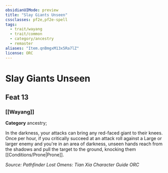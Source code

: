 ```yaml
---
obsidianUIMode: preview
title: "Slay Giants Unseen"
cssclasses: pf2e,pf2e-spell
tags:
  - trait/wayang
  - trait/common
  - category/ancestry
  - remaster
aliases: "Item.qnBmgxM13x5Ra7lZ"
license: ORC
---
```

# Slay Giants Unseen
## Feat 13
### [[Wayang]]

**Category** ancestry; 




In the darkness, your attacks can bring any red-faced giant to their knees. Once per hour, if you critically succeed at an attack roll against a Large or larger enemy and you're in an area of darkness, unseen hands reach from the shadows and pull the target to the ground, knocking them [[Conditions/Prone|Prone]].

*Source: Pathfinder Lost Omens: Tian Xia Character Guide*
*ORC*